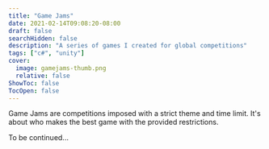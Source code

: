 ```yaml
---
title: "Game Jams"
date: 2021-02-14T09:08:20-08:00
draft: false
searchHidden: false
description: "A series of games I created for global competitions"
tags: ["c#", "unity"]
cover:
  image: gamejams-thumb.png
  relative: false 
ShowToc: false
TocOpen: false
---
```


Game Jams are competitions imposed with a strict theme and time limit. It's about who makes the best game with the provided restrictions.

To be continued...